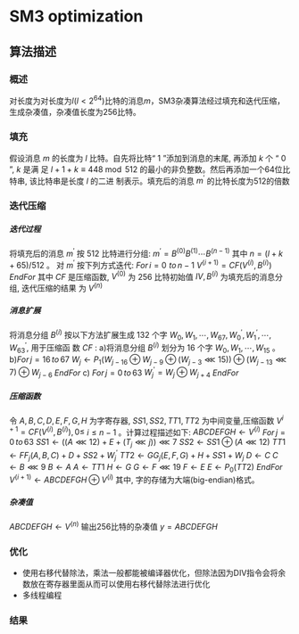 # SM3 optimization

## 算法描述
### 概述
对长度为对长度为$l(l<2^{64})$比特的消息$m$，SM3杂凑算法经过填充和迭代压缩，生成杂凑值，杂凑值长度为256比特。

### 填充
假设消息 $m$ 的长度为 $l$ 比特。自先将比特“ 1 ”添加到消息的末尾, 再添加 $k$ 个 “ 0 ”, $k$ 是满 足 $l+1+k \equiv 448 \bmod 512$ 的最小的非负整数。然后再添加一个64位比特串, 该比特串是长度 $l$ 的二进 制表示。填充后的消息 $m^{\prime}$ 的比特长度为512的倍数

### 迭代压缩
##### 迭代过程
将填充后的消息 $m^{\prime}$ 按 512 比特进行分组: $m^{\prime}=B^{(0)} B^{(1)} \cdots B^{(n-1)}$
其中 $n=(l+k+65) / 512$ 。
对 $m^{\prime}$ 按下列方式迭代:
$For\, i=0\,\, to\, n-1$
$V^{(i+1)}=C F\left(V^{(i)}, B^{(i)}\right)$
$EndFor$
其中 $C F$ 是压缩函数, $V^{(0)}$ 为 256 比特初始值 $I V, B^{(i)}$ 为填充后的消息分组, 迭代压缩的结果 为 $V^{(n)}$ 
##### 消息扩展
将消息分组 $B^{(i)}$ 按以下方法扩展生成 132 个字 $W_{0}, W_{1}, \cdots, W_{67}, W_{0}^{\prime}, W_{1}^{\prime}, \cdots, W_{63}^{\prime}$, 用于压缩函 数 $C F$ :
a)将消息分组 $B^{(i)}$ 划分为 16 个字 $W_{0}, W_{1}, \cdots, W_{15}$ 。
b)$For\, j=16\, to \,67$
$W_{j} \leftarrow P_{1}\left(W_{j-16} \oplus W_{j-9} \oplus\left(W_{j-3} \lll 15\right)\right) \oplus\left(W_{j-13} \lll 7\right) \oplus W_{j-6}$
$EndFor$
c) $For \,j=0 \,to\, 63$
$W_{j}^{\prime}=W_{j} \oplus W_{j+4}$
$EndFor$

##### 压缩函数
令 $A, B, C, D, E, F, G, H$ 为字寄存器, $S S 1, S S 2, T T 1, T T 2$ 为中间变量,压缩函数 $V^{i+1}=C F\left(V^{(i)}, B^{(i)}\right), 0 \leq$ $i \leq n-1$ 。计算过程描述如下:
$A B C D E F G H \leftarrow V^{(i)}$
$For \,j=0 \,to\, 63$
$S S 1 \leftarrow\left((A \lll 12)+E+\left(T_{j} \lll j\right)\right) \lll 7$
$S S 2 \leftarrow S S 1 \oplus(A \lll 12)$
$T T 1 \leftarrow F F_{j}(A, B, C)+D+S S 2+W_{j}^{\prime}$
$T T 2 \leftarrow G G_{j}(E, F, G)+H+S S 1+W_{j}$
$D \leftarrow C$
$C \leftarrow B \lll 9$
$B \leftarrow A$
$A \leftarrow T T 1$
$H \leftarrow G$
$G \leftarrow F \lll 19$
$F \leftarrow E$
$E \leftarrow P_{0}(T T 2)$
$EndFor$
$V^{(i+1)} \leftarrow A B C D E F G H \oplus V^{(i)}$
其中, 字的存储为大端(big-endian)格式。

##### 杂凑值
$A B C D E F G H \leftarrow V^{(n)}$
输出256比特的杂凑值 $y=A B C D E F G H$ 

### 优化
* 使用右移代替除法，乘法一般都能被编译器优化，但除法因为DIV指令会将余数放在寄存器里面从而可以使用右移代替除法进行优化
* 多线程编程

### 结果